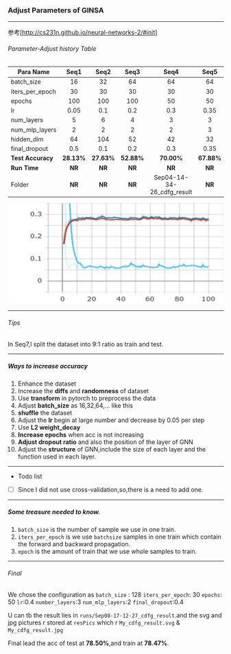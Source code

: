 ### Adjust Parameters of GINSA
---

参考[http://cs231n.github.io/neural-networks-2/#init]
###### Parameter-Adjust history Table

Para Name|Seq1|Seq2|Seq3|Seq4|Seq5|Seq6|Seq7|Seq8|Seq9
--|:-:|:-:|:-:|:-:|:-:|:-:|:-:|:-:|:-:
batch_size|16|32|64|64|64|64|128|64|64
iters_per_epoch|30|30|30|30|30|30|30|30|30
epochs|100|100|100|50|50|50|50|50|50
lr|0.05|0.1|0.2|0.3|0.35|0.4|0.4|0.4|0.4
num_layers|5|6|4|3|3|3|3|3|3
num_mlp_layers|2|2|2|2|3|1|2|2|2
hidden_dim|64|104|52|42|32|37|42|44|32
final_dropout|0.5|0.1|0.2|0.3|0.35|0.4|0.4|0.4|0.5
**Test Accuracy**|**28.13%**|**27.63%**|**52.88%**|**70.00%**|**67.88%**|**70.38%**|**74.25%**|**72.75%**|
**Run Time**|**NR**|**NR**|**NR**|**NR**|**NR**
Folder|**NR**|**NR**|**NR**|Sep04-14-34-26_cdfg_result|**NR**|Sep04-15-02-03_cdfg_result|Sep04-15-18-10_cdfg_result

![Seq2](https://github.com/QixunHou/finalisel/blob/v1/Seq2_result.jpg)

---

###### Tips
In Seq7,I split the dataset into 9:1 ratio as train and test.

---

##### Ways to increase accuracy
1. Enhance the dataset
2. Increase the **diffs** and **randomness** of dataset
3. Use **transform** in pytorch to preprocess the data
4. Adjust **batch_size** as 16,32,64,... like this
5. **shuffle** the dataset
6. Adjust the **lr** begin at large number and decrease by 0.05 per step
7. Use **L2 weight_decay**
8. **Increase epochs** when acc is not increasing
9. **Adjust dropout ratio** and also the position of the layer of GNN
10. Adjust the **structure** of GNN,include the size of each layer and the function used in each layer.

---

- Todo list
- [ ] Since I did not use cross-validation,so,there is a need to add one.

---

##### Some treasure needed to know.
1. `batch_size` is the number of sample we use in one train.
2. `iters_per_epoch` is we use `batchsize` samples in one train which contain the forward and backward propagation.
3. `epoch` is the amount of train that we use whole samples to train.

---

###### Final
We chose the configuration as
`batch_size` : 128
`iters_per_epoch`: 30
`epochs`: 50
`lr`:0.4
`number_layers`:3
`num_mlp_layers`:2
`final_dropout`:0.4

U can tb the result lies in `runs/Sep08-17-12-27_cdfg_result`.and the svg and jpg pictures r stored at `resPics` which r `My_cdfg_result.svg` & `My_cdfg_result.jpg`

Final lead the acc of test at **78.50%**,and train at **78.47%**.

